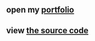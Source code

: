 ## open my [portfolio](https://dima-tolmachev.github.io/)
## view [the source code](https://github.com/dima-tolmachev/dima-tolmachev.github.io/tree/dev)
